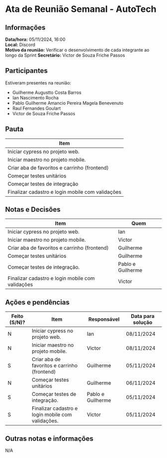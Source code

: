 # Ata de Reunião Semanal - AutoTech

## Informações
**Data/hora:** 05/11/2024, 16:00  
**Local:** Discord  
**Motivo da reunião:**  Verificar o desenvolvimento de cada integrante ao longo da Sprint
**Secretário:** Victor de Souza Friche Passos

## Participantes
Estiveram presentes na reunião:
- Guilherme Augustto Costa Barros
- Ian Nascimento Rocha
- Pablo Guilherme Amancio Pereira Magela Benevenuto
- Raul Fernandes Goulart
- Victor de Souza Friche Passos

## Pauta
Item | 
---- | 
Iniciar cypress no projeto web. | 
Iniciar maestro no projeto mobile. | 
Criar aba de favoritos e carrinho (frontend) | 
Começar testes unitários | 
Começar testes de integração | 
Finalizar cadastro e login mobile com validações | 

## Notas e Decisões
Item | Quem | 
---- | ---- | 
Iniciar cypress no projeto web. | Ian | 
Iniciar maestro no projeto mobile. | Victor | 
Criar aba de favoritos e carrinho (frontend) | Guilherme |
Começar testes unitários | Guilherme |
Começar testes de integração. | Pablo e Guilherme |
Finalizar cadastro e login mobile com validações | Victor |

## Ações e pendências
| Feito (S/N)? | Item | Responsável | Data para solução |
| ---- | ---- | ---- | ---- |
| N | Iniciar cypress no projeto web. | Ian | 08/11/2024 |
| N | Iniciar maestro no projeto mobile. | Victor | 08/11/2024 | 
| S | Criar aba de favoritos e carrinho (frontend) | Guilherme | 05/11/2024 |
| N | Começar testes unitários | Guilherme | 06/11/2024 |
| S | Começar testes de integração. |  Pablo e Guilherme | 05/11/2024 |
| S | Finalizar cadastro e login mobile com validações. | Victor | 05/11/2024 |

## Outras notas e informações
N/A